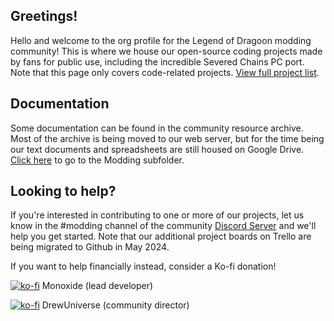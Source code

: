 ## Greetings! 
Hello and welcome to the org profile for the Legend of Dragoon modding community! This is where we house our open-source coding projects made by fans for public use, including the incredible Severed Chains PC port. Note that this page only covers code-related projects. [View full project list](https://legendofdragoon.org/projects/).

## Documentation
Some documentation can be found in the community resource archive. Most of the archive is being moved to our web server, but for the time being our text documents and spreadsheets are still housed on Google Drive. [Click here](https://drive.google.com/drive/u/0/folders/1V73BC8X9j_FW1lo6DiQI7FXDzhmQ77wM) to go to the Modding subfolder.
<!--
If we have any documentation within our repositories, those should be mentioned as well. Actually, is it best if we put all modding-related documentation on these repositories? Or should we keep them separate in a place like Google Drive (as we currently do) or even our web server? What's considered best-practice?
-->

## Looking to help?
If you're interested in contributing to one or more of our projects, let us know in the #modding channel of the community [Discord Server](https://discord.gg/rQWXgK5) and we'll help you get started. Note that our additional project boards on Trello are being migrated to Github in May 2024.

If you want to help financially instead, consider a Ko-fi donation!

[![ko-fi](https://ko-fi.com/img/githubbutton_sm.svg)](https://ko-fi.com/W7W4HFVW9) Monoxide (lead developer)

[![ko-fi](https://ko-fi.com/img/githubbutton_sm.svg)](https://ko-fi.com/J3J0DVKST) DrewUniverse (community director)

<!--

**Here are some ideas to get you started:**

🙋‍♀️ A short introduction - what is your organization all about?
🌈 Contribution guidelines - how can the community get involved?
👩‍💻 Useful resources - where can the community find your docs? Is there anything else the community should know?
🍿 Fun facts - what does your team eat for breakfast?
🧙 Remember, you can do mighty things with the power of [Markdown](https://docs.github.com/github/writing-on-github/getting-started-with-writing-and-formatting-on-github/basic-writing-and-formatting-syntax)
-->
